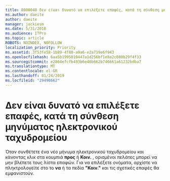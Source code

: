 ```yaml
---
title: 8000048 δεν είναι δυνατό να επιλέξετε επαφές, κατά τη σύνθεση μηνύματος ηλεκτρονικού ταχυδρομείου στο Outlook.com
ms.author: daeite
author: daeite
manager: jackiesm
ms.date: 5/31/2018
ms.audience: ITPro
ms.topic: article
ROBOTS: NOINDEX, NOFOLLOW
localization_priority: Priority
ms.assetid: 3f53fe58-1b89-4f80-a9a6-e2a719e6f943
ms.openlocfilehash: 6aa5b1995010447a1d256bf1e8a2c080b29f4f33
ms.sourcegitcommit: e2864efcfb493b6e46b662b746661a61232bdba7
ms.translationtype: MT
ms.contentlocale: el-GR
ms.lasthandoff: 01/24/2019
ms.locfileid: "29498662"
---
```

# <a name="cant-select-contacts-when-composing-email"></a>Δεν είναι δυνατό να επιλέξετε επαφές, κατά τη σύνθεση μηνύματος ηλεκτρονικού ταχυδρομείου

Όταν συνθέτετε ένα νέο μήνυμα ηλεκτρονικού ταχυδρομείου και κάνοντας κλικ στα κουμπιά **προς** ή **Κοιν.** , ορισμένοι πελάτες μπορεί να μην βλέπετε τους λίστα επαφών. Για να επιλέξετε ονόματα, αρχίστε να πληκτρολογείτε στο το **να** ή τα πεδία **"Κοιν."** και τις σχετικές επαφές θα εμφανιστούν. 
  

